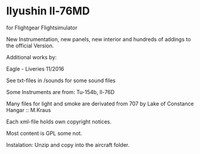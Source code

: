 # Ilyushin Il-76MD
for Flightgear Flightsimulator

New Instrumentation, new panels, new interior and hundreds of addings to the official Version.

Additional works by:

Eagle   - Liveries 11/2016

See txt-files in /sounds for some sound files

Some Instruments are from: Tu-154b, Il-76D

Many files for light and smoke are derivated from 707 by Lake of Constance Hangar :: M.Kraus

Each xml-file holds own copyright notices.

Most content is GPL some not.

Instalation: Unzip and copy into the aircraft folder.